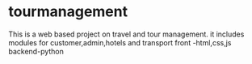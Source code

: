 # tourmanagement
This is a web based project on travel and tour management.
it includes modules for customer,admin,hotels and transport
front -html,css,js
backend-python
